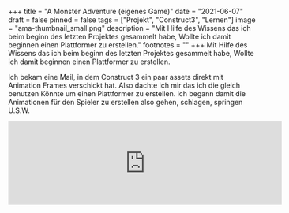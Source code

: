 +++
title = "A Monster Adventure (eigenes Game)"
date = "2021-06-07"
draft = false
pinned = false
tags = ["Projekt", "Construct3", "Lernen"]
image = "ama-thumbnail_small.png"
description = "Mit Hilfe des Wissens das ich beim beginn des letzten Projektes gesammelt habe, Wollte ich damit beginnen einen Plattformer zu erstellen."
footnotes = ""
+++
Mit Hilfe des Wissens das ich beim beginn des letzten Projektes gesammelt habe, Wollte ich damit beginnen einen Plattformer zu erstellen. 

Ich bekam eine Mail, in dem Construct 3 ein paar assets direkt mit Animation Frames verschickt hat. Also dachte ich mir das ich die gleich benutzen Könnte um einen Plattformer zu erstellen. ich begann damit die Animationen für den Spieler zu erstellen also gehen, schlagen, springen U.S.W.







<iframe frameborder="0" src="https://itch.io/embed/1088514?linkback=true&amp;border_width=2&amp;bg_color=b3e797&amp;fg_color=222222&amp;link_color=ed0000&amp;border_color=5f5f5f" width="554" height="169"><a href="https://jerome-fischer.itch.io/a-monster-adventure">A Monster adventure by Jerome  Fischer</a></iframe>
